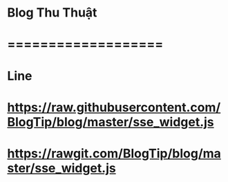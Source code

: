 # Blog Thu Thuật
# ===================
# Line
# https://raw.githubusercontent.com/BlogTip/blog/master/sse_widget.js
# https://rawgit.com/BlogTip/blog/master/sse_widget.js

